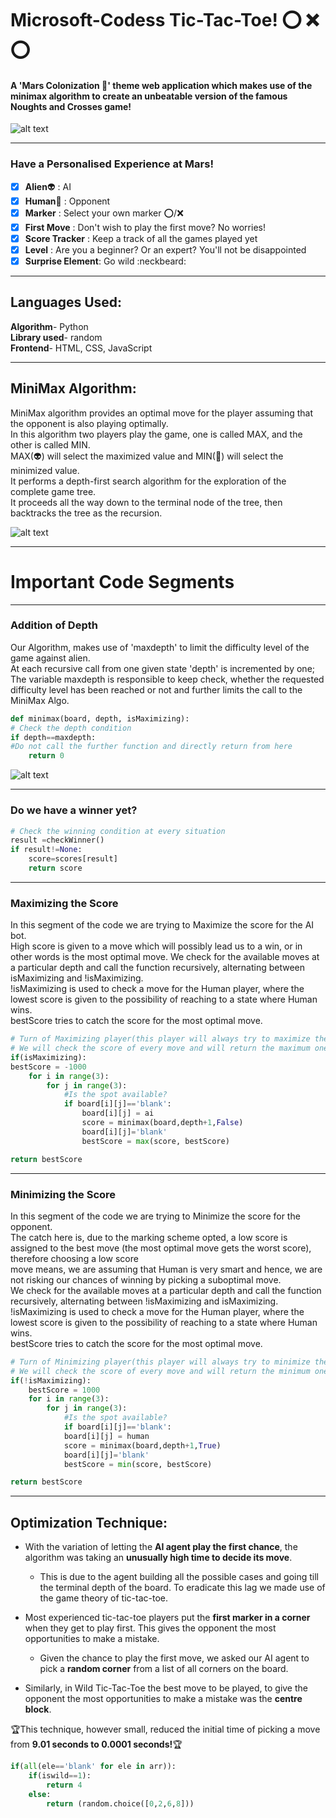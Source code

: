# Microsoft-Codess Tic-Tac-Toe! ⭕️ ❌ ⭕️  
#### A 'Mars Colonization :volcano:' theme web application which makes use of the minimax algorithm to create an unbeatable version of the famous Noughts and Crosses game!  

![alt text](https://github.com/Anima108/My-Codes/blob/master/src/Mars%20Colonization.jpg "Mars Colonization")  

------------------------------------------------------------------------------------------------------------------------------------------------------------------------------
### Have a Personalised Experience at Mars!  
- [x] **Alien**:alien:  : AI    
- [x] **Human**:woman:  : Opponent  
- [x] **Marker**        : Select your own marker ⭕️/❌  
- [x] **First Move**    : Don't wish to play the first move? No worries!  
- [x] **Score Tracker** : Keep a track of all the games played yet  
- [x] **Level**         : Are you a beginner? Or an expert? You'll not be disappointed  
- [x] **Surprise Element**: Go wild :neckbeard:  

------------------------------------------------------------------------------------------------------------------------------------------------------------------------------

## Languages Used:
**Algorithm**- Python  
**Library used**- random  
**Frontend**- HTML, CSS, JavaScript   

------------------------------------------------------------------------------------------------------------------------------------------------------------------------------
## MiniMax Algorithm:
MiniMax algorithm provides an optimal move for the player assuming that the opponent is also playing optimally.  
In this algorithm two players play the game, one is called MAX, and the other is called MIN.  
MAX(:alien:) will select the maximized value and MIN(:woman:) will select the minimized value.  
It performs a depth-first search algorithm for the exploration of the complete game tree.  
It proceeds all the way down to the terminal node of the tree, then backtracks the tree as the recursion.  

![alt text](https://github.com/Anima108/My-Codes/blob/master/src/minimax2.png "MiniMax")

----------------------------------------------------------------------
# Important Code Segments  
------------------------------------------

### Addition of Depth  
Our Algorithm, makes use of 'maxdepth' to limit the difficulty level of the game against alien.  
At each recursive call from one given state 'depth' is incremented by one;
The variable maxdepth is responsible to keep check, whether the requested difficulty level has been reached or not and further limits the call to the MiniMax Algo.

```python
def minimax(board, depth, isMaximizing):
# Check the depth condition
if depth==maxdepth:
#Do not call the further function and directly return from here
	return 0
```

![alt text](https://github.com/Anima108/My-Codes/blob/master/src/minimax1.png "Depth") 

------------------------------------------------------------------------------------------------------------------------------------------------------------------------------
### Do we have a winner yet?
```python
# Check the winning condition at every situation
result =checkWinner()
if result!=None:
	score=scores[result]
	return score
``` 
------------------------------------------------------------------------------------------------------------------------------------------------------------------------------
### Maximizing the Score
In this segment of the code we are trying to Maximize the score for the AI bot.   
High score is given to a move which will possibly lead us to a win, or in other words is the most optimal move.
We check for the available moves at a particular depth and call the function recursively, alternating between isMaximizing and !isMaximizing.  
!isMaximizing is used to check a move for the Human player, where the lowest score is given to the possibility of reaching to a state where Human wins.  
bestScore tries to catch the score for the most optimal move.   

```python
# Turn of Maximizing player(this player will always try to maximize the score)
# We will check the score of every move and will return the maximum one.
if(isMaximizing):
bestScore = -1000
	for i in range(3):
		for j in range(3):
			#Is the spot available?
			if board[i][j]=='blank':
				board[i][j] = ai
				score = minimax(board,depth+1,False)
				board[i][j]='blank'
				bestScore = max(score, bestScore)

return bestScore
```  
------------------------------------------------------------------------------------------------------------------------------------------------------------------------------
### Minimizing the Score
In this segment of the code we are trying to Minimize the score for the opponent.   
The catch here is, due to the marking scheme opted, a low score is assigned to the best move (the most optimal move gets the worst score), therefore choosing a low score  
move means, we are assuming that Human is very smart and hence, we are not risking our chances of winning by picking a suboptimal move.    
We check for the available moves at a particular depth and call the function recursively, alternating between !isMaximizing and isMaximizing.  
!isMaximizing is used to check a move for the Human player, where the lowest score is given to the possibility of reaching to a state where Human wins.  
bestScore tries to catch the score for the most optimal move.  

```python
# Turn of Minimizing player(this player will always try to minimize the score)
# We will check the score of every move and will return the minimum one.
if(!isMaximizing):
	bestScore = 1000
	for i in range(3):
		for j in range(3):
			#Is the spot available?
			if board[i][j]=='blank':
			board[i][j] = human
			score = minimax(board,depth+1,True)
			board[i][j]='blank'
			bestScore = min(score, bestScore)

return bestScore
```
------------------------------------------------------------------------------------------------------------------------------------------------------------------------------

## Optimization Technique:  
  
- With the variation of letting the **AI agent play the first chance**, the algorithm was taking an **unusually high time to decide its move**. 
	- This is due to the agent building all the possible cases and going till the terminal depth of the board. To eradicate this lag we made use of the game theory of tic-tac-toe.  

- Most experienced tic-tac-toe players put the **first marker in a corner** when they get to play first. This gives the opponent the most opportunities to make a mistake.      
	- Given the chance to play the first move, we asked our AI agent to pick a **random corner** from a list of all corners on the board.    


- Similarly, in Wild Tic-Tac-Toe the best move to be played, to give the opponent the most opportunities to make a mistake was the **centre block**.  
  
    
:trophy:This technique, however small, reduced the initial time of picking a move from **9.01 seconds to 0.0001 seconds!**:trophy:  

```python
if(all(ele=='blank' for ele in arr)):
	if(iswild==1):
		return 4
	else:
		return (random.choice([0,2,6,8]))
						
``` 
